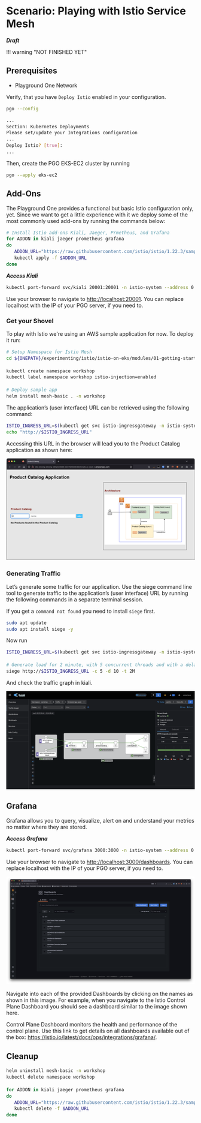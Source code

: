 # Scenario: Playing with Istio Service Mesh

***Draft***

!!! warning "NOT FINISHED YET"

## Prerequisites

- Playground One Network

Verify, that you have `Deploy Istio` enabled in your configuration.

```sh
pgo --config
```

```sh
...
Section: Kubernetes Deployments
Please set/update your Integrations configuration
...
Deploy Istio? [true]:
...
```

Then, create the PGO EKS-EC2 cluster by running

```sh
pgo --apply eks-ec2
```

## Add-Ons

The Playground One provides a functional but basic Istio configuration only, yet. Since we want to get a little experience with it we deploy some of the most commonly used add-ons by running the commands below:

```sh
# Install Istio add-ons Kiali, Jaeger, Prmetheus, and Grafana
for ADDON in kiali jaeger prometheus grafana 
do 
   ADDON_URL="https://raw.githubusercontent.com/istio/istio/1.22.3/samples/addons/$ADDON.yaml" 
   kubectl apply -f $ADDON_URL
done
```

***Access Kiali***

```sh
kubectl port-forward svc/kiali 20001:20001 -n istio-system --address 0.0.0.0 &
```

Use your browser to navigate to <http://localhost:20001>. You can replace localhost with the IP of your PGO server, if you need to.

### Get your Shovel

To play with Istio we're using an AWS sample application for now. To deploy it run:

```sh
# Setup Namespace for Istio Mesh
cd ${ONEPATH}/experimenting/istio/istio-on-eks/modules/01-getting-started

kubectl create namespace workshop
kubectl label namespace workshop istio-injection=enabled

# Deploy sample app
helm install mesh-basic . -n workshop
```

The application’s (user interface) URL can be retrieved using the following command:

```sh
ISTIO_INGRESS_URL=$(kubectl get svc istio-ingressgateway -n istio-system -o jsonpath='{.status.loadBalancer.ingress[*].hostname}')
echo "http://$ISTIO_INGRESS_URL"
```

Accessing this URL in the browser will lead you to the Product Catalog application as shown here:

![alt text](images/istio-app-01.png "APP")

### Generating Traffic

Let’s generate some traffic for our application. Use the siege command line tool to generate traffic to the application’s (user interface) URL by running the following commands in a separate terminal session.

If you get a `command not found` you need to install `siege` first.

```sh
sudo apt update
sudo apt install siege -y
```

Now run

```sh
ISTIO_INGRESS_URL=$(kubectl get svc istio-ingressgateway -n istio-system -o jsonpath='{.status.loadBalancer.ingress[*].hostname}')

# Generate load for 2 minute, with 5 concurrent threads and with a delay of 10s between successive requests
siege http://$ISTIO_INGRESS_URL -c 5 -d 10 -t 2M
```

And check the traffic graph in kiali.

![alt text](images/istio-app-02.png "APP")

## Grafana

Grafana allows you to query, visualize, alert on and understand your metrics no matter where they are stored.

***Access Grafana***

```sh
kubectl port-forward svc/grafana 3000:3000 -n istio-system --address 0.0.0.0 &
```

Use your browser to navigate to <http://localhost:3000/dashboards>. You can replace localhost with the IP of your PGO server, if you need to.

![alt text](images/istio-grafana-01.png "APP")

Navigate into each of the provided Dashboards by clicking on the names as shown in this image. For example, when you navigate to the Istio Control Plane Dashboard you should see a dashboard similar to the image shown here.

Control Plane Dashboard monitors the health and performance of the control plane. Use this link to get details on all dashboards available out of the box: <https://istio.io/latest/docs/ops/integrations/grafana/>.

## Cleanup

```sh
helm uninstall mesh-basic -n workshop
kubectl delete namespace workshop

for ADDON in kiali jaeger prometheus grafana 
do 
   ADDON_URL="https://raw.githubusercontent.com/istio/istio/1.22.3/samples/addons/$ADDON.yaml" 
   kubectl delete -f $ADDON_URL
done
```

